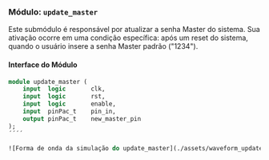 ### Módulo: `update_master`

Este submódulo é responsável por atualizar a senha Master do sistema. Sua ativação ocorre em uma condição específica: após um reset do sistema, quando o usuário insere a senha Master padrão ("1234").

#### Interface do Módulo

```systemverilog
module update_master (
    input  logic       clk,
    input  logic       rst,
    input  logic       enable,
    input  pinPac_t    pin_in,
    output pinPac_t    new_master_pin
);
´´´´

![Forma de onda da simulação do update_master](./assets/waveform_update_master.png)
